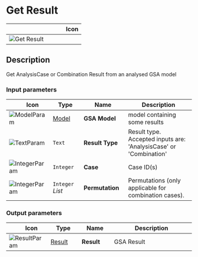 # Get Result
<!--- This file has been auto-generated, do not change it manually! Edit the generator here: https://github.com/arup-group/GSA-Grasshopper/tree/main/DocsGeneration --->

|<img width="150"/> Icon |
| ----------- |
|![Get Result](./images/GetResult.png) |

## Description

Get AnalysisCase or Combination Result from an analysed GSA model

### Input parameters

|<img width="20"/> Icon |<img width="200"/> Type |<img width="200"/> Name |<img width="1000"/> Description |
| ----------- | ----------- | ----------- | ----------- |
|![ModelParam](./images/ModelParam.png) |[Model](gsagh-model-parameter.md) |**GSA Model** |model containing some results |
|![TextParam](./images/TextParam.png) |`Text` |**Result Type** |Result type. <br />Accepted inputs are: <br />'AnalysisCase' or 'Combination' |
|![IntegerParam](./images/IntegerParam.png) |`Integer` |**Case** |Case ID(s) |
|![IntegerParam](./images/IntegerParam.png) |`Integer` _List_ |**Permutation** |Permutations (only applicable for combination cases). |

### Output parameters

|<img width="20"/> Icon |<img width="200"/> Type |<img width="200"/> Name |<img width="1000"/> Description |
| ----------- | ----------- | ----------- | ----------- |
|![ResultParam](./images/ResultParam.png) |[Result](gsagh-result-parameter.md) |**Result** |GSA Result |
